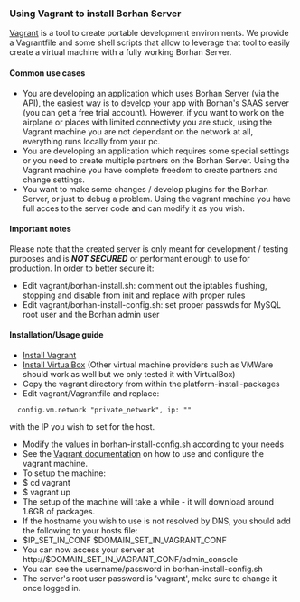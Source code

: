 ### Using Vagrant to install Borhan Server

[Vagrant](https://www.vagrantup.com/) is a tool to create portable development environments. We provide a Vagrantfile and some shell scripts that allow to leverage that tool to easily create a virtual machine with a fully working Borhan Server.

#### Common use cases

* You are developing an application which uses Borhan Server (via the API), the easiest way is to develop your app with Borhan's SAAS server (you can get a free trial account). However, if you want to work on the airplane or places with limited connectivty you are stuck, using the Vagrant machine you are not dependant on the network at all, everything runs locally from your pc.
* You are developing an application which requires some special settings or you need to create multiple partners on the Borhan Server. Using the Vagrant machine you have complete freedom to create partners and change settings.
* You want to make some changes / develop plugins for the Borhan Server, or just to debug a problem. Using the vagrant machine you have full acces to the server code and can modify it as you wish.

#### Important notes

Please note that the created server is only meant for development / testing purposes and is **_NOT SECURED_** or performant enough to use for production.
In order to better secure it: 
* Edit vagrant/borhan-install.sh: comment out the iptables flushing, stopping and disable from init and replace with proper rules
* Edit vagrant/borhan-install-config.sh: set proper passwds for MySQL root user and the Borhan admin user 

#### Installation/Usage guide

* [Install Vagrant](https://www.vagrantup.com/downloads.html)
* [Install VirtualBox](https://www.virtualbox.org/wiki/Downloads) (Other virtual machine providers such as VMWare should work as well but we only tested it with VirtualBox)
* Copy the vagrant directory from within the platform-install-packages
* Edit vagrant/Vagrantfile and replace:
```
  config.vm.network "private_network", ip: ""
```
with the IP you wish to set for the host.
* Modify the values in borhan-install-config.sh according to your needs
* See the [Vagrant documentation](https://docs.vagrantup.com/) on how to use and configure the vagrant machine.
* To setup the machine:
* $ cd vagrant
* $ vagrant up
* The setup of the machine will take a while - it will download around 1.6GB of packages.
* If the hostname you wish to use is not resolved by DNS, you should add the following to your hosts file:
* $IP_SET_IN_CONF $DOMAIN_SET_IN_VAGRANT_CONF
* You can now access your server at http://$DOMAIN_SET_IN_VAGRANT_CONF/admin_console
* You can see the username/password in borhan-install-config.sh
* The server's root user password is 'vagrant', make sure to change it once logged in.
